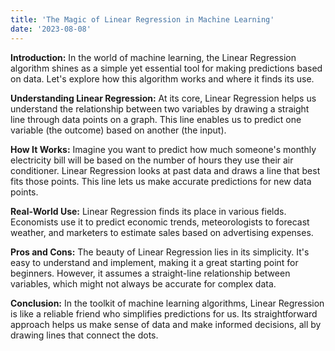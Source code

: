 ```yaml
---
title: 'The Magic of Linear Regression in Machine Learning'
date: '2023-08-08'
---
```

**Introduction:**
In the world of machine learning, the Linear Regression algorithm shines as a simple yet essential tool for making predictions based on data. Let's explore how this algorithm works and where it finds its use.

**Understanding Linear Regression:**
At its core, Linear Regression helps us understand the relationship between two variables by drawing a straight line through data points on a graph. This line enables us to predict one variable (the outcome) based on another (the input).

**How It Works:**
Imagine you want to predict how much someone's monthly electricity bill will be based on the number of hours they use their air conditioner. Linear Regression looks at past data and draws a line that best fits those points. This line lets us make accurate predictions for new data points.

**Real-World Use:**
Linear Regression finds its place in various fields. Economists use it to predict economic trends, meteorologists to forecast weather, and marketers to estimate sales based on advertising expenses.

**Pros and Cons:**
The beauty of Linear Regression lies in its simplicity. It's easy to understand and implement, making it a great starting point for beginners. However, it assumes a straight-line relationship between variables, which might not always be accurate for complex data.

**Conclusion:**
In the toolkit of machine learning algorithms, Linear Regression is like a reliable friend who simplifies predictions for us. Its straightforward approach helps us make sense of data and make informed decisions, all by drawing lines that connect the dots.